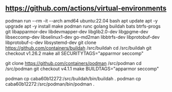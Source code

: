https://github.com/actions/virtual-environments
-----------------------------------------------


podman run --rm -it --arch amd64 ubuntu:22.04 bash
apt update
apt -y upgrade
apt -y install make podman runc golang buildah bats btrfs-progs git libapparmor-dev libdevmapper-dev libglib2.0-dev libgpgme-dev libseccomp-dev libselinux1-dev go-md2man libbtrfs-dev libprotobuf-dev libprotobuf-c-dev libsystemd-dev
git clone https://github.com/containers/buildah /src/buildah
cd /src/buildah
git checkout v1.26.2
make all SECURITYTAGS="apparmor seccomp"

git clone https://github.com/containers/podman /src/podman
cd /src/podman
git checkout v4.1.1
make BUILDTAGS="apparmor seccomp"

podman cp caba60b12272:/src/buildah/bin/buildah .
podman cp caba60b12272:/src/podman/bin/podman .

